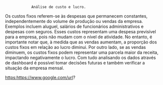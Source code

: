 
                Análise de custo e lucro.

 
 Os custos fixos referem-se às despesas que permanecem constantes, independentemente do volume de produção ou vendas da empresa. Exemplos incluem aluguel, salários de funcionários administrativos e despesas com seguros. Esses custos representam uma despesa previsível para a empresa, pois não mudam com o nível de atividade. No entanto, é importante notar que, à medida que as vendas aumentam, a proporção dos custos fixos em relação ao lucro diminui. Por outro lado, se as vendas diminuem, os custos fixos podem representar uma parcela maior da receita,
 impactando negativamente o lucro.  Com tudo  analisando os dados através de  dashboard é possível tomar decisões futuras e também verificar a situação da empresa mensal. 
 
[https:](https://www.google.com/url?sa=i&url=https%3A%2F%2Fdicadehoje7.com%2Facoes%2Fgestao-de-custos%2F&psig=AOvVaw2HqvvvcUDpWCAAIe089aKI&ust=1710034865716000&source=images&cd=vfe&opi=89978449&ved=0CBIQjRxqFwoTCIC0qLeG5oQDFQAAAAAdAAAAABBI)https://www.google.com/url?

